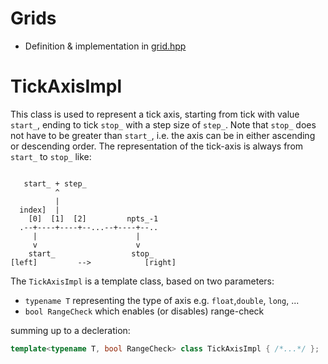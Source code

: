 # Grids

* Definition & implementation in [grid.hpp](../src/antenna.hpp)

# TickAxisImpl

This class is used to represent a tick axis, starting from tick with value `start_`, ending to tick `stop_` with a step size of `step_`. Note that `stop_` does not have to be greater than `start_`, i.e. the axis can be in either ascending or descending order. The representation of the tick-axis is always from `start_` to `stop_` like:

```

   start_ + step_
          ^
          | 
  index]  |
    [0]  [1]  [2]         npts_-1
  .--+----+----+--...--+----+--..
     |                      |
     v                      v
    start_                 stop_
[left]         -->            [right]
```

The `TickAxisImpl` is a template class, based on two parameters:

* `typename T` representing the type of axis e.g. `float`,`double`, `long`, ...
* `bool RangeCheck` which enables (or disables) range-check

summing up to a decleration:

```cpp
template<typename T, bool RangeCheck> class TickAxisImpl { /*...*/ };
```

